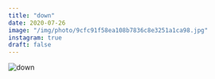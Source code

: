```yaml
---
title: "down"
date: 2020-07-26
image: "/img/photo/9cfc91f58ea108b7836c8e3251a1ca98.jpg"
instagram: true
draft: false
---
```


![down](/img/photo/9cfc91f58ea108b7836c8e3251a1ca98.jpg)
